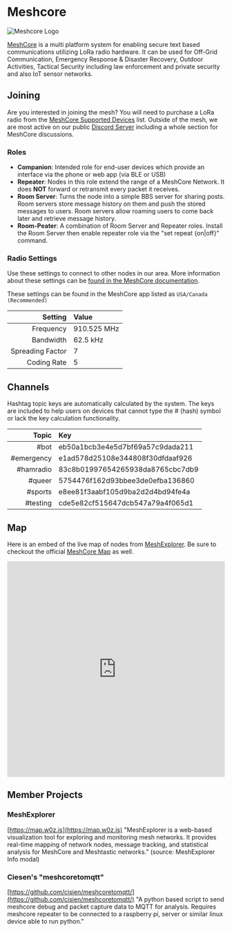 # Meshcore
![Meshcore Logo](/media/meshcore/meshcore_logo.png)

[MeshCore](https://meshcore.co.uk/) is a multi platform system for enabling secure text based communications utilizing LoRa radio hardware. It can be used for Off-Grid Communication, Emergency Response & Disaster Recovery, Outdoor Activities, Tactical Security including law enforcement and private security and also IoT sensor networks.

## Joining

Are you interested in joining the mesh? You will need to purchase a LoRa radio from the [MeshCore Supported Devices](https://meshcore.co.uk/get.html) list. Outside of the mesh, we are most active on our public [Discord Server](https://discord.gg/ANvUg3AyZt) including a whole section for MeshCore discussions. 


### Roles
- **Companion**: Intended role for end-user devices which provide an interface via the phone or web app (via BLE or USB)
- **Repeater**: Nodes in this role extend the range of a MeshCore Network. It does **NOT** forward or retransmit every packet it receives.
- **Room Server**: Turns the node into a simple BBS server for sharing posts. Room servers store message history on them and push the stored messages to users. Room servers allow roaming users to come back later and retrieve message history. 
- **Room-Peater**: A combination of Room Server and Repeater roles. Install the Room Server then enable repeater role via the "set repeat {on|off}" command.

### Radio Settings
Use these settings to connect to other nodes in our area. More information about these settings can be [found in the MeshCore documentation](https://github.com/ripplebiz/MeshCore/blob/main/docs/faq.md#51-q-what-are-bw-sf-and-cr).

These settings can be found in the MeshCore app listed as `USA/Canada (Recommended)`

Setting | Value
---: | :---
Frequency | 910.525 MHz
Bandwidth | 62.5 kHz
Spreading Factor | 7
Coding Rate | 5


## Channels
Hashtag topic keys are automatically calculated by the system. The keys are included to help users on devices that cannot type the # (hash) symbol or lack the key calculation functionality.

Topic | Key
---: | :---
#bot | eb50a1bcb3e4e5d7bf69a57c9dada211
#emergency | e1ad578d25108e344808f30dfdaaf926
#hamradio | 83c8b01997654265938da8765cbc7db9
#queer | 5754476f162d93bbee3de0efba136860
#sports | e8ee81f3aabf105d9ba2d2d4bd94fe4a
#testing | cde5e82cf515647dcb547a79a4f065d1

## Map
Here is an embed of the live map of nodes from [MeshExplorer](https://map.w0z.is). Be sure to checkout the official [MeshCore Map](https://meshcore.co.uk/map.html) as well. 

<iframe src="https://map.w0z.is/embed/map?lat=47.81315&lng=-122.77222" width="100%" height="500" frameborder="0" style="border:0;" allowfullscreen="" aria-hidden="false" tabindex="0"></iframe>


## Member Projects

### MeshExplorer
[https://map.w0z.is](https://map.w0z.is) "MeshExplorer is a web-based visualization tool for exploring and monitoring mesh networks. It provides real-time mapping of network nodes, message tracking, and statistical analysis for MeshCore and Meshtastic networks." (source: MeshExplorer Info modal)

### Ciesen's "meshcoretomqtt"
[https://github.com/cisien/meshcoretomqtt/](https://github.com/cisien/meshcoretomqtt/) "A python based script to send meshcore debug and packet capture data to MQTT for analysis. Requires meshcore repeater to be connected to a raspberry pi, server or similar linux device able to run python."
